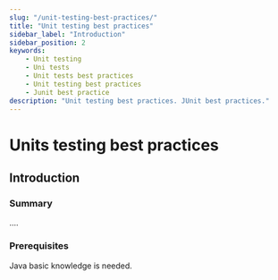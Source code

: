 ```yaml
---
slug: "/unit-testing-best-practices/"
title: "Unit testing best practices"
sidebar_label: "Introduction"
sidebar_position: 2
keywords:
    - Unit testing
    - Uni tests
    - Unit tests best practices
    - Unit testing best practices
    - Junit best practice
description: "Unit testing best practices. JUnit best practices."
---
```


# Units testing best practices
## Introduction

### Summary
....

### Prerequisites
Java basic knowledge is needed.




